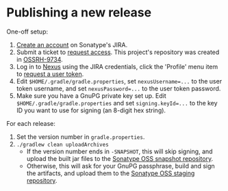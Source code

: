 Publishing a new release
========================

One-off setup:

1. [Create an account](https://issues.sonatype.org/secure/Signup!default.jspa) on Sonatype's JIRA.
2. Submit a ticket to [request access](http://central.sonatype.org/pages/ossrh-guide.html).
   This project's repository was created in [OSSRH-9734](https://issues.sonatype.org/browse/OSSRH-9734).
3. Log in to [Nexus](https://oss.sonatype.org/) using the JIRA credentials, click the 'Profile' menu
   item to [request a user token](https://oss.sonatype.org/#profile;User%20Token).
4. Edit `$HOME/.gradle/gradle.properties`, set `nexusUsername=...` to the user token username, and set
   `nexusPassword=...` to the user token password.
5. Make sure you have a GnuPG private key set up. Edit `$HOME/.gradle/gradle.properties` and set
   `signing.keyId=...` to the key ID you want to use for signing (an 8-digit hex string).

For each release:

 1. Set the version number in `gradle.properties`.
 2. `./gradlew clean uploadArchives`
     *  If the version number ends in `-SNAPSHOT`, this will skip signing, and upload the built jar
        files to the [Sonatype OSS snapshot repository](https://oss.sonatype.org/content/repositories/snapshots/).
     *  Otherwise, this will ask for your GnuPG passphrase, build and sign the artifacts, and upload them
        to the [Sonatype OSS staging repository](https://oss.sonatype.org/service/local/staging/deploy/maven2/).
